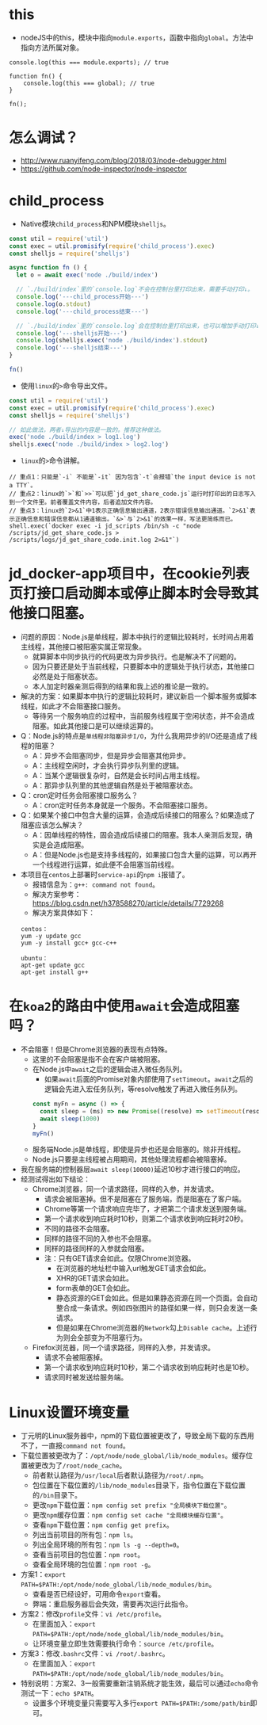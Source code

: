 # this
* nodeJS中的this，模块中指向```module.exports```，函数中指向```global```。方法中指向方法所属对象。
```
console.log(this === module.exports); // true

function fn() {
    console.log(this === global); // true
}

fn();
```

# 怎么调试？
* http://www.ruanyifeng.com/blog/2018/03/node-debugger.html
* https://github.com/node-inspector/node-inspector

# child_process
* Native模块`child_process`和NPM模块`shelljs`。
```javascript
const util = require('util')
const exec = util.promisify(require('child_process').exec)
const shelljs = require('shelljs')

async function fn () {
  let o = await exec('node ./build/index')

  // `./build/index`里的`console.log`不会在控制台里打印出来，需要手动打印↓。
  console.log('---child_process开始---')
  console.log(o.stdout)
  console.log('---child_process结束---')

  // `./build/index`里的`console.log`会在控制台里打印出来，也可以增加手动打印↓。会打印两份。
  console.log('---shelljs开始---')
  console.log(shelljs.exec('node ./build/index').stdout)
  console.log('---shelljs结束---')
}

fn()
```
* 使用`linux`的`>`命令导出文件。
```javascript
const util = require('util')
const exec = util.promisify(require('child_process').exec)
const shelljs = require('shelljs')

// 如此做法，两者↓导出的内容是一致的。推荐这种做法。
exec('node ./build/index > log1.log')
shelljs.exec('node ./build/index > log2.log')
```
* `linux`的`>`命令讲解。
```
// 重点1：只能是`-i` 不能是`-it` 因为包含`-t`会报错`the input device is not a TTY`。
// 重点2：linux的`>`和`>>`可以把`jd_get_share_code.js`运行时打印出的日志写入到一个文件里。前者覆盖文件内容，后者追加文件内容。
// 重点3：linux的`2>&1`中1表示正确信息输出通道，2表示错误信息输出通道。`2>&1`表示正确信息和错误信息都从1通道输出。`&>`与`2>&1`的效果一样，写法更简练而已。
shell.exec(`docker exec -i jd_scripts /bin/sh -c "node /scripts/jd_get_share_code.js > /scripts/logs/jd_get_share_code.init.log 2>&1"`)
```

# jd_docker-app项目中，在cookie列表页打接口启动脚本或停止脚本时会导致其他接口阻塞。
* 问题的原因：Node.js是单线程，脚本中执行的逻辑比较耗时，长时间占用着主线程，其他接口被阻塞实属正常现象。
  - 就算脚本中同步执行的代码更改为异步执行。也是解决不了问题的。
  - 因为只要还是处于当前线程，只要脚本中的逻辑处于执行状态，其他接口必然是处于阻塞状态。
  - 本人加定时器亲测后得到的结果和我上述的推论是一致的。
* 解决的方案：如果脚本中执行的逻辑比较耗时，建议新启一个脚本服务或脚本线程，如此才不会阻塞接口服务。
  - 等待另一个服务响应的过程中，当前服务线程属于空闲状态，并不会造成阻塞。如此其他接口是可以继续运算的。
* Q：Node.js的特点是`单线程非阻塞异步I/O`，为什么我用异步的I/O还是造成了线程的阻塞？
  - A：异步不会阻塞同步，但是异步会阻塞其他异步。
  - A：主线程空闲时，才会执行异步队列里的逻辑。
  - A：当某个逻辑很复杂时，自然是会长时间占用主线程。
  - A：那异步队列里的其他逻辑自然是处于被阻塞状态。
* Q：cron定时任务会阻塞接口服务么？
  - A：cron定时任务本身就是一个服务。不会阻塞接口服务。
* Q：如果某个接口中包含大量的运算，会造成后续接口的阻塞么？如果造成了阻塞应该怎么解决？
  - A：因单线程的特性，固会造成后续接口的阻塞。我本人亲测后发现，确实是会造成阻塞。
  - A：但是Node.js也是支持多线程的，如果接口包含大量的运算，可以再开一个线程进行运算，如此便不会阻塞当前线程。
* 本项目在`centos`上部署时`service-api`的`npm i`报错了。
  - 报错信息为：`g++: command not found`。
  - 解决方案参考：https://blog.csdn.net/h378588270/article/details/7729268
  - 解决方案具体如下：
  ```
  centos：
  yum -y update gcc
  yum -y install gcc+ gcc-c++

  ubuntu：
  apt-get update gcc
  apt-get install g++
  ```

# 在`koa2`的路由中使用`await`会造成阻塞吗？
* 不会阻塞！但是Chrome浏览器的表现有点特殊。
  - 这里的不会阻塞是指不会在客户端被阻塞。
  - 在Node.js中`await`之后的逻辑会进入微任务队列。
    - 如果`await`后面的Promise对象内部使用了`setTimeout`。`await`之后的逻辑会先进入宏任务队列，等resolve触发了再进入微任务队列。
    ```javascript
    const myFn = async () => {
      const sleep = (ms) => new Promise((resolve) => setTimeout(resolve, ms))
      await sleep(1000)
    }
    myFn()
    ```
  - 服务端Node.js是单线程，即使是异步也还是会阻塞的。除非开线程。
  - Node.js只要是主线程被占用期间，其他处理流程都会被阻塞掉。
* 我在服务端的控制器层`await sleep(10000)`延迟10秒才进行接口的响应。
* 经测试得出如下结论：
  - Chrome浏览器，同一个请求路径，同样的入参，并发请求。
    - 请求会被阻塞掉。但不是阻塞在了服务端，而是阻塞在了客户端。
    - Chrome等第一个请求响应完毕了，才把第二个请求发送到服务端。
    - 第一个请求收到响应耗时10秒，则第二个请求收到响应耗时20秒。
    - 不同的路径不会阻塞。
    - 同样的路径不同的入参也不会阻塞。
    - 同样的路径同样的入参就会阻塞。
    - 注：只有GET请求会如此。仅限Chrome浏览器。
      - 在浏览器的地址栏中输入url触发GET请求会如此。
      - XHR的GET请求会如此。
      - form表单的GET会如此。
      - 静态资源的GET会如此。但是如果静态资源在同一个页面。会自动整合成一条请求。例如四张图片的路径如果一样，则只会发送一条请求。
      - 但是如果在Chrome浏览器的`Network`勾上`Disable cache`。上述行为则会全部变为不阻塞行为。
  - Firefox浏览器，同一个请求路径，同样的入参，并发请求。
    - 请求不会被阻塞掉。
    - 第一个请求收到响应耗时10秒，第二个请求收到响应耗时也是10秒。
    - 请求同时被发送给服务端。

# Linux设置环境变量
* 丁元明的Linux服务器中，npm的下载位置被更改了，导致全局下载的东西用不了，一直报`command not found`。
* 下载位置被更改为了：`/opt/node/node_global/lib/node_modules`。缓存位置被更改为了`/root/node_cache`。
  - 前者默认路径为`/usr/local`后者默认路径为`/root/.npm`。
  - 包位置在下载位置的`/lib/node_modules`目录下，指令位置在下载位置的`/bin`目录下。
  - 更改`npm`下载位置：`npm config set prefix "全局模块下载位置"`。
  - 更改`npm`缓存位置：`npm config set cache "全局模块缓存位置"`。
  - 查看`npm`下载位置：`npm config get prefix`。
  - 列出当前项目的所有包：`npm ls`。
  - 列出全局环境的所有包：`npm ls -g --depth=0`。
  - 查看当前项目的包位置：`npm root`。
  - 查看全局环境的包位置：`npm root -g`。
* 方案1：`export PATH=$PATH:/opt/node/node_global/lib/node_modules/bin`。
  - 查看是否已经设好，可用命令`export`查看。
  - 弊端：重启服务器后会失效，需要再次运行此指令。
* 方案2：修改`profile`文件：`vi /etc/profile`。
  - 在里面加入：`export PATH=$PATH:/opt/node/node_global/lib/node_modules/bin`。
  - 让环境变量立即生效需要执行命令：`source /etc/profile`。
* 方案3：修改`.bashrc`文件：`vi /root/.bashrc`。
  - 在里面加入：`export PATH=$PATH:/opt/node/node_global/lib/node_modules/bin`。
* 特别说明：方案2、3一般需要重新注销系统才能生效，最后可以通过`echo`命令测试一下：`echo $PATH`。
  - 设置多个环境变量只需要写入多行`export PATH=$PATH:/some/path/bin`即可。
